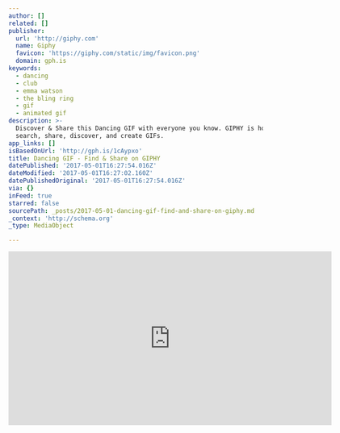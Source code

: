 ```yaml
---
author: []
related: []
publisher:
  url: 'http://giphy.com'
  name: Giphy
  favicon: 'https://giphy.com/static/img/favicon.png'
  domain: gph.is
keywords:
  - dancing
  - club
  - emma watson
  - the bling ring
  - gif
  - animated gif
description: >-
  Discover & Share this Dancing GIF with everyone you know. GIPHY is how you
  search, share, discover, and create GIFs.
app_links: []
isBasedOnUrl: 'http://gph.is/1cAypxo'
title: Dancing GIF - Find & Share on GIPHY
datePublished: '2017-05-01T16:27:54.016Z'
dateModified: '2017-05-01T16:27:02.160Z'
datePublishedOriginal: '2017-05-01T16:27:54.016Z'
via: {}
inFeed: true
starred: false
sourcePath: _posts/2017-05-01-dancing-gif-find-and-share-on-giphy.md
_context: 'http://schema.org'
_type: MediaObject

---
```

<iframe src="http://cdn.embedly.com/widgets/media.html?src=https%3A%2F%2Fgiphy.com%2Fembed%2Fp1xeUjgxP0A7K%2Ftwitter%2Fiframe&amp;src_secure=1&amp;url=https%3A%2F%2Fmedia.giphy.com%2Fmedia%2Fp1xeUjgxP0A7K%2Fgiphy.gif&amp;image=https%3A%2F%2Fmedia.giphy.com%2Fmedia%2Fp1xeUjgxP0A7K%2Fgiphy.gif&amp;key=b7d04c9b404c499eba89ee7072e1c4f7&amp;type=text%2Fhtml&amp;schema=giphy" width="640" height="345" scrolling="no" frameborder="0" allowfullscreen="" style=""></iframe>